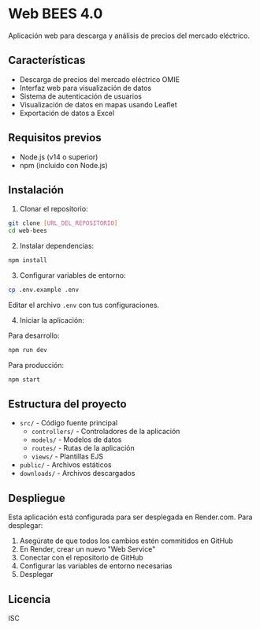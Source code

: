 # Web BEES 4.0

Aplicación web para descarga y análisis de precios del mercado eléctrico.

## Características

- Descarga de precios del mercado eléctrico OMIE
- Interfaz web para visualización de datos
- Sistema de autenticación de usuarios
- Visualización de datos en mapas usando Leaflet
- Exportación de datos a Excel

## Requisitos previos

- Node.js (v14 o superior)
- npm (incluido con Node.js)

## Instalación

1. Clonar el repositorio:
```bash
git clone [URL_DEL_REPOSITORIO]
cd web-bees
```

2. Instalar dependencias:
```bash
npm install
```

3. Configurar variables de entorno:
```bash
cp .env.example .env
```
Editar el archivo `.env` con tus configuraciones.

4. Iniciar la aplicación:

Para desarrollo:
```bash
npm run dev
```

Para producción:
```bash
npm start
```

## Estructura del proyecto

- `src/` - Código fuente principal
  - `controllers/` - Controladores de la aplicación
  - `models/` - Modelos de datos
  - `routes/` - Rutas de la aplicación
  - `views/` - Plantillas EJS
- `public/` - Archivos estáticos
- `downloads/` - Archivos descargados

## Despliegue

Esta aplicación está configurada para ser desplegada en Render.com. Para desplegar:

1. Asegúrate de que todos los cambios estén commitidos en GitHub
2. En Render, crear un nuevo "Web Service"
3. Conectar con el repositorio de GitHub
4. Configurar las variables de entorno necesarias
5. Desplegar

## Licencia

ISC